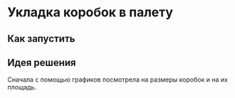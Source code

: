 # Укладка коробок в палету

## Как запустить


## Идея решения

Сначала с помощью графиков посмотрела на размеры коробок и на их площадь. 
